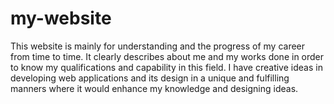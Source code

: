 # my-website
This website is mainly for understanding and the progress of my career from time to time. It clearly describes about me and my works done in order to know my qualifications and capability in this field. I have creative ideas in developing web applications and its design in a unique and fulfilling manners where it would enhance my knowledge and designing ideas.

